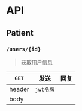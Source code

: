 # API
## Patient
### `/users/{id}`

> 获取用户信息

| `GET`  | 发送      | 回复 |
|--------|---------|----|
| header | `jwt令牌` |    |
| body   |         |    |





